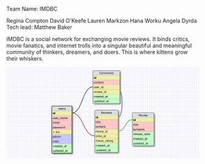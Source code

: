 Team Name: IMDBC

Regina Compton
David O'Keefe
Lauren Markzon
Hana Worku
Angela Dyrda
Tech lead: Matthew Baker

IMDBC is a social network for exchanging movie reviews. It binds critics, movie fanatics, and internet trolls into a singular beautiful and meaningful community of thinkers, dreamers, and doers. This is where kittens grow their whiskers.

![imdbc](IMDBC_schema.png)
